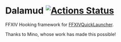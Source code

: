 # Dalamud  [![Actions Status](https://github.com/goaaats/Dalamud/workflows/Build%20Dalamud/badge.svg)](https://github.com/goaaats/Dalamud/actions)

FFXIV Hooking framework for [FFXIVQuickLauncher](https://github.com/goaaats/FFXIVQuickLauncher).

Thanks to Mino, whose work has made this possible!
